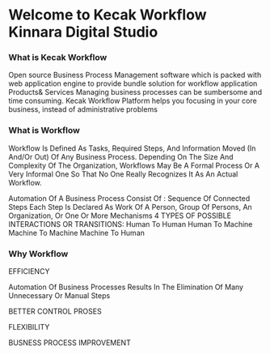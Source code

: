# Welcome to Kecak Workflow Kinnara Digital Studio

### What is Kecak Workflow

Open source Business Process Management software which is packed with web application engine to provide bundle solution for workflow application
Products& Services
Managing business processes can be sumbersome and time consuming.
Kecak Workflow Platform helps you focusing in your core business, instead of administrative problems

### What is Workflow

Workflow Is Defined As Tasks, Required Steps, And Information Moved (In And/Or Out) Of Any Business Process. Depending On The Size And Complexity Of The Organization, Workflows May Be A Formal Process Or A Very Informal One So That No One Really Recognizes It As An Actual Workflow.

Automation Of A Business Process
Consist Of :
Sequence Of Connected Steps
Each Step Is Declared As Work Of A Person, Group Of Persons, An Organization, Or One Or More Mechanisms
4 TYPES OF POSSIBLE INTERACTIONS OR TRANSITIONS:
Human To Human
Human To Machine
Machine To Machine
Machine To Human

### Why Workflow

EFFICIENCY

Automation Of Business Processes Results In The Elimination Of Many Unnecessary Or Manual Steps

BETTER CONTROL PROSES

FLEXIBILITY

BUSNESS PROCESS IMPROVEMENT
